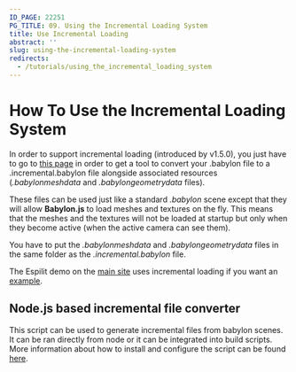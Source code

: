 ```yaml
---
ID_PAGE: 22251
PG_TITLE: 09. Using the Incremental Loading System
title: Use Incremental Loading
abstract: ''
slug: using-the-incremental-loading-system
redirects:
  - /tutorials/using_the_incremental_loading_system
---
```



# How To Use the Incremental Loading System

In order to support incremental loading (introduced by v1.5.0), you just have to go to [this page](https://github.com/BabylonJS/Babylon.js/tree/master/Tools/MakeIncremental) in order to get a tool to convert your .babylon file to a .incremental.babylon file alongside associated resources (_.babylonmeshdata_ and _.babylongeometrydata_ files).

These files can be used just like a standard _.babylon_ scene except that they will allow **Babylon.js** to load meshes and textures on the fly. This means that the meshes and the textures will not be loaded at startup but only when they become active (when the active camera can see them).

You have to put the _.babylonmeshdata_ and _.babylongeometrydata_ files in the same folder as the _.incremental.babylon_ file.

The Espilit demo on the [main site](http://www.babylonjs.com) uses incremental loading if you want an [example](https://github.com/BabylonJS/Samples/tree/master/Demos/Espilit).

## Node.js based incremental file converter
This script can be used to generate incremental files from babylon scenes. It can be ran directly from node or it can be integrated into build scripts. More information about how to install and configure the script can be found [here](https://www.npmjs.com/package/babylonjs-make-incremental).
